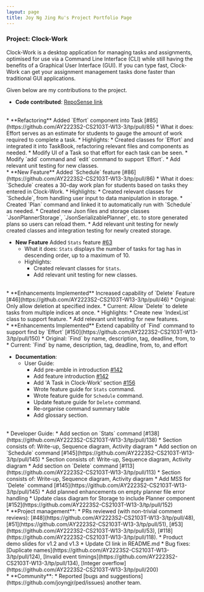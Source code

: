 ```yaml
---
layout: page
title: Joy Ng Jing Ru's Project Portfolio Page
---
```


### Project: Clock-Work

Clock-Work is a desktop application for managing tasks and assignments, optimised for use via a Command Line Interface
(CLI) while still having the benefits of a Graphical User Interface (GUI). If you can type fast, Clock-Work can get your
assignment management tasks done faster than traditional GUI applications.

Given below are my contributions to the project.

* **Code contributed**: [RepoSense link](https://nus-cs2103-ay2223s2.github.io/tp-dashboard/?search=joyngjr)
<br>
* **Refactoring** Added `Effort` component into Task [#85](https://github.com/AY2223S2-CS2103T-W13-3/tp/pull/85)
  * What it does: Effort serves as an estimate for students to gauge the amount of work required to complete a task.
  * Highlights: 
    * Created classes for `Effort` and integrated it into TaskBook, refactoring relevant files and components as needed.
    * Modify UI of a Task so that effort for each task can be seen.
    * Modify `add` command and `edit` command to support `Effort`.
    * Add relevant unit testing for new classes.
<br>
* **New Feature** Added `Schedule` feature [#86](https://github.com/AY2223S2-CS2103T-W13-3/tp/pull/86)
  * What it does: `Schedule` creates a 30-day work plan for students based on tasks they entered in Clock-Work.
  * Highlights:
    * Created relevant classes for `Schedule`, from handling user input to data manipulation in storage.
    * Created `Plan` command and linked it to automatically run with `Schedule` as needed.
    * Created new Json files and storage classes `JsonPlannerStorage`, `JsonSerializablePlanner`, etc. to store generated plans so users can reload them.
    * Add relevant unit testing for newly created classes and integration testing for newly created storage.
<div style="page-break-after: always;"></div>

* **New Feature** Added `Stats` feature [#63](https://github.com/AY2223S2-CS2103T-W13-3/tp/pull/63)
  * What it does: `Stats` displays the number of tasks for tag has in descending order, up to a maximum of 10.
  * Highlights:
    * Created relevant classes for `Stats`.
    * Add relevant unit testing for new classes.
<br>
* **Enhancements Implemented** Increased capability of `Delete` Feature [#46](https://github.com/AY2223S2-CS2103T-W13-3/tp/pull/46)
  * Original: Only allow deletion at specified index.
  * Current: Allow `Delete` to delete tasks from multiple indices at once.
  * Highlights:
    * Create new `IndexList` class to support feature.
    * Add relevant unit testing for new features.
<br>
* **Enhancements Implemented** Extend capability of `Find` command to support find by `Effort` [#150](https://github.com/AY2223S2-CS2103T-W13-3/tp/pull/150)
  * Original: `Find` by name, description, tag, deadline, from, to
  * Current: `Find` by name, description, tag, deadline, from, to, and effort
<br>

* **Documentation**:
    * User Guide:
        * Add pre-amble in introduction [#142](https://github.com/AY2223S2-CS2103T-W13-3/tp/pull/142)
        * Add feature introduction [#142](https://github.com/AY2223S2-CS2103T-W13-3/tp/pull/142)
        * Add 'A Task in Clock-Work' section [#156](https://github.com/AY2223S2-CS2103T-W13-3/tp/pull/156)
        * Wrote feature guide for `Stats` command.
        * Wrote feature guide for `Schedule` command.
        * Update feature guide for `Delete` command.
        * Re-organise command summary table
        * Add glossary section.
<br>
    * Developer Guide:
        * Add section on `Stats` command [#138](https://github.com/AY2223S2-CS2103T-W13-3/tp/pull/138)
          * Section consists of: Write-up, Sequence diagram, Activity diagram
        * Add section on `Schedule` command [#145](https://github.com/AY2223S2-CS2103T-W13-3/tp/pull/145)
          * Section consists of: Write-up, Sequence diagram, Activity diagram
        * Add section on `Delete` command [#113](https://github.com/AY2223S2-CS2103T-W13-3/tp/pull/113)
          * Section consists of: Write-up, Sequence diagram, Activity diagram
        * Add MSS for `Delete` command [#145](https://github.com/AY2223S2-CS2103T-W13-3/tp/pull/145)
        * Add planned enhancements on empty planner file error handling
        * Update class diagram for Storage to include Planner component [#152](https://github.com/AY2223S2-CS2103T-W13-3/tp/pull/152)
<br>
* **Project management**:
  * PRs reviewed (with non-trivial comment reviews): [#48](https://github.com/AY2223S2-CS2103T-W13-3/tp/pull/48), [#51](https://github.com/AY2223S2-CS2103T-W13-3/tp/pull/51), [#53](https://github.com/AY2223S2-CS2103T-W13-3/tp/pull/53), [#118](https://github.com/AY2223S2-CS2103T-W13-3/tp/pull/118).
  * Product demo slides for v1.2 and v1.3
  * Update CI link in README.md
  * Bug fixes: [Duplicate names](https://github.com/AY2223S2-CS2103T-W13-3/tp/pull/124), [Invalid event timings](https://github.com/AY2223S2-CS2103T-W13-3/tp/pull/134), [Integer overflow](https://github.com/AY2223S2-CS2103T-W13-3/tp/pull/200)
<br>
* **Community**:
  * Reported [bugs and suggestions](https://github.com/joyngjr/ped/issues) another team.
